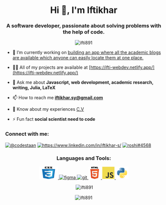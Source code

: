 <h1 align="center">Hi 👋, I'm Iftikhar</h1>
<h3 align="center">A software developer, passionate about solving problems with the help of code.</h3>

<section align="center"> 
<p align="center"> <img src="https://komarev.com/ghpvc/?username=ifti891&label=Profile%20views&color=0e75b6&style=flat" alt="ifti891" /> </p>

<!-- <p align="center"> <a href="https://github.com/ryo-ma/github-profile-trophy"><img src="https://github-profile-trophy.vercel.app/?username=ifti891" alt="ifti891" /></a> </p> -->

<!-- <p align="center"> <a href=" target="blank"><img src="https://img.shields.io/twitter/follow/@iftikhar_sy?logo=twitter&style=for-the-badge" alt="@iftikhar_sy" /></a> </p> -->
</section>


- 🔭 I’m currently working on [building an app where all the academic blogs are available which anyone can easily locate them at one place.](https://ifti-webdev.netlify.app/)

<!-- - 🌱 I’m  a **Software Engineer** -->

- 👨‍💻 All of my projects are available at [https://ifti-webdev.netlify.app/](https://ifti-webdev.netlify.app/)

<!-- - 📝 I regularly write articles on [https://hashnode.com/@smallFroms](https://hashnode.com/@smallFroms) -->

- 💬 Ask me about **Javascript, web development, academic research, writing, Julia, LaTeX**

- 📫 How to reach me **iftikhar.sy@gmail.com**

- 📄 Know about my experiences [C.V](https://docs.google.com/document/d/1Dx_XpmIXP8aOU7oXeno9ej84tCvmRTKwiWdLuWvUVUA/edit?usp=sharing)

- ⚡ Fun fact **social scientist need to code**

<h3 align="left">Connect with me:</h3>
<p align="left">
<a href="https://twitter.com/@codestaan" target="blank"><img align="center" src="https://raw.githubusercontent.com/rahuldkjain/github-profile-readme-generator/master/src/images/icons/Social/twitter.svg" alt="@codestaan" height="30" width="40" /></a>
<a href="https://www.linkedin.com/in/iftikhar-s/" target="blank"><img align="center" src="https://raw.githubusercontent.com/rahuldkjain/github-profile-readme-generator/master/src/images/icons/Social/linked-in-alt.svg" alt="https://www.linkedin.com/in/iftikhar-s/" height="30" width="40" /></a>
<!-- <a href="https://hashnode.com/@smallforms" target="blank"><img align="center" src="https://raw.githubusercontent.com/rahuldkjain/github-profile-readme-generator/master/src/images/icons/Social/hashnode.svg" alt="@smallforms" height="30" width="40" /></a> -->
<a href="https://discord.gg/roshi#4568" target="blank"><img align="center" src="https://raw.githubusercontent.com/rahuldkjain/github-profile-readme-generator/master/src/images/icons/Social/discord.svg" alt="roshi#4568" height="30" width="40" /></a>
</p>

<h3 align="center">Languages and Tools:</h3>
<p align="center"> <a href="https://www.w3schools.com/css/" target="_blank" rel="noreferrer"> <img src="https://raw.githubusercontent.com/devicons/devicon/master/icons/css3/css3-original-wordmark.svg" alt="css3" width="60" height="40"/> </a> <a href="https://www.figma.com/" target="_blank" rel="noreferrer"> <img src="https://www.vectorlogo.zone/logos/figma/figma-icon.svg" alt="figma" width="40" height="40"/> </a> <a href="https://git-scm.com/" target="_blank" rel="noreferrer"> <img src="https://www.vectorlogo.zone/logos/git-scm/git-scm-icon.svg" alt="git" width="40" height="40"/> </a> <a href="https://www.w3.org/html/" target="_blank" rel="noreferrer"> <img src="https://raw.githubusercontent.com/devicons/devicon/master/icons/html5/html5-original-wordmark.svg" alt="html5" width="40" height="40"/> </a> <a href="https://developer.mozilla.org/en-US/docs/Web/JavaScript" target="_blank" rel="noreferrer"> <img src="https://raw.githubusercontent.com/devicons/devicon/master/icons/javascript/javascript-original.svg" alt="javascript" width="40" height="40"/> </a> <a href="https://www.python.org" target="_blank" rel="noreferrer"> <img src="https://raw.githubusercontent.com/devicons/devicon/master/icons/python/python-original.svg" alt="python" width="40" height="40"/> </a> </p>

<section align="center">
<!-- <p><img align="center" src="https://github-readme-stats.vercel.app/api/top-langs?username=ifti891&show_icons=true&locale=en&layout=compact" alt="ifti891" /></p> -->

<p>&nbsp;<img align="center" src="https://github-readme-stats.vercel.app/api?username=ifti891&show_icons=true&locale=en" alt="ifti891" /></p>

<p><img align="center" src="https://github-readme-streak-stats.herokuapp.com/?user=ifti891&" alt="ifti891" /></p>
</section>

